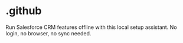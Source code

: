 # .github
Run Salesforce CRM features offline with this local setup assistant. No login, no browser, no sync needed.
